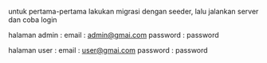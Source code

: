 untuk pertama-pertama lakukan migrasi dengan seeder, lalu jalankan server dan coba login

halaman admin :
email : admin@gmai.com
password : password

halaman user :
email : user@gmai.com
password : password
